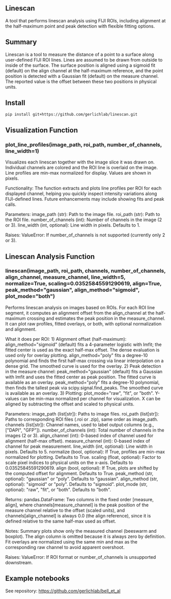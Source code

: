 ## Linescan

A tool that performs linescan analysis using FIJI ROIs, including alignment at the half-maximum point and peak detection with flexible fitting options.

## Summary

Linescan is a tool to measure the distance of a point to a surface along user-defined FIJI ROI lines. Lines are assumed to be drawn from outside to inside of the surface. The surface position is aligned using a sigmoid fit (default) on the align channel at the half-maximum reference, and the point position is detected with a Gaussian fit (default) on the measure channel. The reported value is the offset between these two positions in physical units.

## Install
```
pip install git+https://github.com/gerlichlab/linescan.git
```
## Visualization Function

### plot_line_profiles(image_path, roi_path, number_of_channels, line_width=1)

Visualizes each linescan together with the image slice it was drawn on. Individual channels are colored and the ROI line is overlaid on the image. Line profiles are min-max normalized for display. Values are shown in pixels.

Functionality: The function extracts and plots line profiles per ROI for each displayed channel, helping you quickly inspect intensity variations along FIJI-defined lines. Future enhancements may include showing fits and peak calls.

Parameters: image_path (str): Path to the image file. roi_path (str): Path to the ROI file. number_of_channels (int): Number of channels in the image (2 or 3). line_width (int, optional): Line width in pixels. Defaults to 1.

Raises: ValueError: If number_of_channels is not supported (currently only 2 or 3).

## Linescan Analysis Function

### linescan(image_path, roi_path, channels, number_of_channels, align_channel, measure_channel, line_width=5, normalize=True, scaling=0.03525845591290619, align=True, peak_method="gaussian", align_method="sigmoid", plot_mode="both")

Performs linescan analysis on images based on ROIs. For each ROI line segment, it computes an alignment offset from the align_channel at the half-maximum crossing and estimates the peak position in the measure_channel. It can plot raw profiles, fitted overlays, or both, with optional normalization and alignment.

What it does per ROI: 1) Alignment offset (half-maximum): align_method="sigmoid" (default) fits a 4-parameter logistic with lmfit; the fitted center is used as the exact half-max offset. The dense evaluation is used only for overlay plotting. align_method="poly" fits a degree-10 polynomial and finds the first half-max crossing via linear interpolation on a dense grid. The smoothed curve is used for the overlay. 2) Peak detection in the measure channel: peak_method="gaussian" (default) fits a Gaussian with lmfit and uses the fitted center as peak position. The fitted curve is available as an overlay. peak_method="poly" fits a degree-10 polynomial, then finds the tallest peak via scipy.signal.find_peaks. The smoothed curve is available as an overlay. 3) Plotting: plot_mode="raw", "fit", or "both". Y-values can be min-max normalized per channel for visualization. X can be aligned by subtracting the offset and scaled to physical units.

Parameters: image_path (list[str]): Paths to image files. roi_path (list[str]): Paths to corresponding ROI files (.roi or .zip), same order as image_path. channels (list[str]): Channel names, used to label output columns (e.g., ["DAPI", "GFP"]). number_of_channels (int): Total number of channels in the images (2 or 3). align_channel (int): 0-based index of channel used for alignment (half-max offset). measure_channel (int): 0-based index of channel for peak measurement. line_width (int, optional): Line width in pixels. Defaults to 5. normalize (bool, optional): If True, profiles are min-max normalized for plotting. Defaults to True. scaling (float, optional): Factor to scale pixel indices to physical units on the x-axis. Defaults to 0.03525845591290619. align (bool, optional): If True, plots are shifted by the computed offset for alignment. Defaults to True. peak_method (str, optional): "gaussian" or "poly". Defaults to "gaussian". align_method (str, optional): "sigmoid" or "poly". Defaults to "sigmoid". plot_mode (str, optional): "raw", "fit", or "both". Defaults to "both".

Returns: pandas.DataFrame: Two columns in the fixed order [measure, align], where channels[measure_channel] is the peak position of the measure channel relative to the offset (scaled units), and channels[align_channel] is always 0.0 (the align reference), since it is defined relative to the same half-max used as offset.

Notes: Summary plots show only the measured channel (beeswarm and boxplot). The align column is omitted because it is always zero by definition. Fit overlays are normalized using the same min and max as the corresponding raw channel to avoid apparent overshoot.

Raises: ValueError: If ROI format or number_of_channels is unsupported downstream.

## Example notebooks

See repository: https://github.com/gerlichlab/bell_et_al

